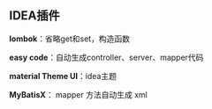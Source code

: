 ## IDEA插件

**lombok**：省略get和set，构造函数

**easy code**：自动生成controller、server、mapper代码

**material Theme UI**：idea主题

**MyBatisX**： mapper 方法自动生成 xml
